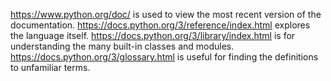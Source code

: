 https://www.python.org/doc/ is used to view the most recent version of the documentation.
https://docs.python.org/3/reference/index.html explores the language itself.
https://docs.python.org/3/library/index.html is for understanding the many built-in classes and modules.
https://docs.python.org/3/glossary.html is useful for finding the definitions to unfamiliar terms.
